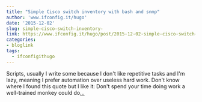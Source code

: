 ```yaml
---
title: "Simple Cisco switch inventory with bash and snmp"
author: 'www.ifconfig.it/hugo'
date: '2015-12-02'
slug: simple-cisco-switch-inventory-
link: https://www.ifconfig.it/hugo/post/2015-12-02-simple-cisco-switch-inventory-with-bash-and-snmp/
categories:
- bloglink
tags:
  - ifconfigithugo
---
```


Scripts, usually I write some because I don't like repetitive tasks and I'm lazy, meaning I prefer automation over useless hard work. Don't know where I found this quote but I like it: Don't spend your time doing work a well-trained monkey could do[... <i class="fas fa-external-link-alt"></i>](https://www.ifconfig.it/hugo/post/2015-12-02-simple-cisco-switch-inventory-with-bash-and-snmp/)

